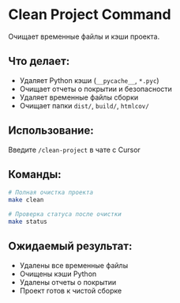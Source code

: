 # Clean Project Command

Очищает временные файлы и кэши проекта.

## Что делает:
- Удаляет Python кэши (`__pycache__`, `*.pyc`)
- Очищает отчеты о покрытии и безопасности
- Удаляет временные файлы сборки
- Очищает папки `dist/`, `build/`, `htmlcov/`

## Использование:
Введите `/clean-project` в чате с Cursor

## Команды:
```bash
# Полная очистка проекта
make clean

# Проверка статуса после очистки
make status
```

## Ожидаемый результат:
- Удалены все временные файлы
- Очищены кэши Python
- Удалены отчеты о покрытии
- Проект готов к чистой сборке
